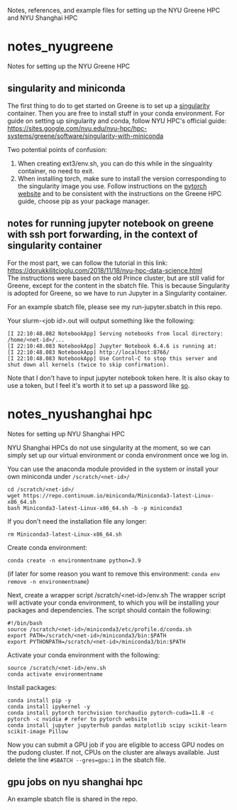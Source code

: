 Notes, references, and example files for setting up the NYU Greene HPC and NYU Shanghai HPC

# notes_nyugreene
Notes for setting up the NYU Greene HPC

## singularity and miniconda
The first thing to do to get started on Greene is to set up a [singularity](https://en.wikipedia.org/wiki/Singularity_(software)) container. Then you are free to install stuff in your conda environment. For guide on setting up singularity and conda, follow NYU HPC's official guide:  
https://sites.google.com/nyu.edu/nyu-hpc/hpc-systems/greene/software/singularity-with-miniconda  

Two potential points of confusion:
1. When creating ext3/env.sh, you can do this while in the singualrity container, no need to exit.
2. When installing torch, make sure to install the version corresponding to the singularity image you use. Follow instructions on the [pytorch website](https://pytorch.org) and to be consistent with the instructions on the Greene HPC guide, choose pip as your package manager.

## notes for running jupyter notebook on greene with ssh port forwarding, in the context of singularity container
For the most part, we can follow the tutorial in this link:  
https://dorukkilitcioglu.com/2018/11/18/nyu-hpc-data-science.html  
The instructions were based on the old Prince cluster, but are still valid for Greene,
except for the content in the sbatch file. This is because Singularity is adopted for
Greene, so we have to run Jupyter in a Singularity container.

For an example sbatch file, please see my run-jupyter.sbatch in this repo.

Your slurm-\<job id\>.out will output something like the following:  
```
[I 22:10:48.082 NotebookApp] Serving notebooks from local directory: /home/<net-id>/... 
[I 22:10:48.083 NotebookApp] Jupyter Notebook 6.4.6 is running at:  
[I 22:10:48.083 NotebookApp] http://localhost:8766/  
[I 22:10:48.083 NotebookApp] Use Control-C to stop this server and shut down all kernels (twice to skip confirmation).  
```

Note that I don't have to input jupyter notebook token here. It is also okay to use a token, but I feel it's worth it to set up a password like [so](https://jupyter-notebook.readthedocs.io/en/stable/public_server.html).


# notes_nyushanghai hpc
Notes for setting up NYU Shanghai HPC

NYU Shanghai HPCs do not use singularity at the moment, so we can simply set up our virtual environment or conda environment once we log in.

You can use the anaconda module provided in the system or install your own miniconda under ```/scratch/<net-id>/```
```
cd /scratch/<net-id>/
wget https://repo.continuum.io/miniconda/Miniconda3-latest-Linux-x86_64.sh
bash Miniconda3-latest-Linux-x86_64.sh -b -p miniconda3
```
If you don't need the installation file any longer:
```
rm Miniconda3-latest-Linux-x86_64.sh
```
Create conda environment:
```
conda create -n environmentname python=3.9
```
(if later for some reason you want to remove this environment: ```conda env remove -n environmentname```)

Next, create a wrapper script /scratch/\<net-id\>/env.sh
The wrapper script will activate your conda environment, to which you will be installing your packages and dependencies. The script should contain the following:
```
#!/bin/bash
source /scratch/<net-id>/miniconda3/etc/profile.d/conda.sh
export PATH=/scratch/<net-id>/miniconda3/bin:$PATH
export PYTHONPATH=/scratch/<net-id>/miniconda3/bin:$PATH
```
Activate your conda environment with the following:
```
source /scratch/<net-id>/env.sh
conda activate environmentname
```
Install packages:
```
conda install pip -y
conda install ipykernel -y
conda install pytorch torchvision torchaudio pytorch-cuda=11.8 -c pytorch -c nvidia # refer to pytorch website
conda install jupyter jupyterhub pandas matplotlib scipy scikit-learn scikit-image Pillow
```
Now you can submit a GPU job if you are eligible to access GPU nodes on the pudong cluster. If not, CPUs on the cluster are always available. Just delete the line ```#SBATCH --gres=gpu:1``` in the sbatch file.

## gpu jobs on nyu shanghai hpc
An example sbatch file is shared in the repo.
